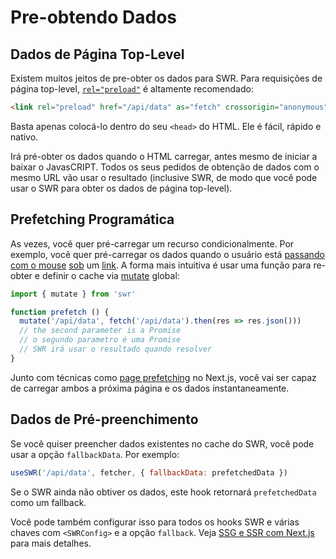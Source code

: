 # Pre-obtendo Dados

## Dados de Página Top-Level

Existem muitos jeitos de pre-obter os dados para SWR. Para requisições de página top-level, [`rel="preload"`](https://developer.mozilla.org/en-US/docs/Web/HTML/Preloading_content) é altamente recomendado:

```html
<link rel="preload" href="/api/data" as="fetch" crossorigin="anonymous">
```

Basta apenas colocá-lo dentro do seu `<head>` do HTML. Ele é fácil, rápido e nativo.

Irá pré-obter os dados quando o HTML carregar, antes mesmo de iniciar a baixar o JavasCRIPT. Todos os seus pedidos de obtenção de dados com o mesmo URL vão usar o resultado (inclusive SWR, de modo que você pode usar o SWR para obter os dados de página top-level).

## Prefetching Programática

As vezes, você quer pré-carregar um recurso condicionalmente. Por exemplo, você quer pré-carregar os dados quando o usuário está [passando com o mouse](https://github.com/GoogleChromeLabs/quicklink) [sob](https://github.com/guess-js/guess) um [link](https://instant.page). A forma mais intuitiva é usar uma função para re-obter e definir o cache via [mutate](/docs/mutation) global:

```js
import { mutate } from 'swr'

function prefetch () {
  mutate('/api/data', fetch('/api/data').then(res => res.json()))
  // the second parameter is a Promise
  // o segundo parametro é uma Promise
  // SWR irá usar o resultado quando resolver
}
```

Junto com técnicas como [page prefetching](https://nextjs.org/docs/api-reference/next/router#routerprefetch) no Next.js, você vai ser capaz de carregar ambos a próxima página e os dados instantaneamente.

## Dados de Pré-preenchimento

Se você quiser preencher dados existentes no cache do SWR, você pode usar a opção `fallbackData`. Por exemplo:

```jsx
useSWR('/api/data', fetcher, { fallbackData: prefetchedData })
```

Se o SWR ainda não obtiver os dados, este hook retornará `prefetchedData` como um fallback.

Você pode também configurar isso para todos os hooks SWR e várias chaves com `<SWRConfig>` e a opção `fallback`. Veja [SSG e SSR com Next.js](/docs/with-nextjs) para mais detalhes.
